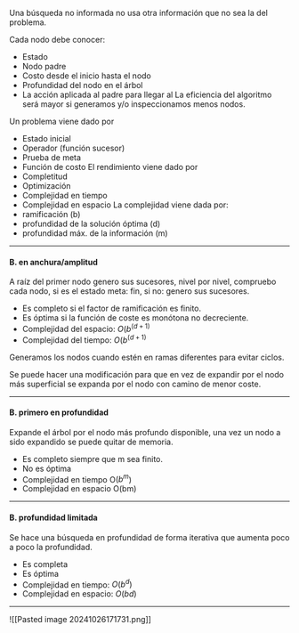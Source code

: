 Una búsqueda no informada no usa otra información que no sea la del problema.

Cada nodo debe conocer:
+ Estado
+ Nodo padre
+ Costo desde el inicio hasta el nodo
+ Profundidad del nodo en el árbol
+ La acción aplicada al padre para llegar al 
La eficiencia del algoritmo será mayor si generamos y/o inspeccionamos menos nodos.

Un problema viene dado por
+ Estado inicial
+ Operador (función sucesor)
+ Prueba de meta
+ Función de costo
El rendimiento viene dado por
+ Completitud
+ Optimización
+ Complejidad en tiempo
+ Complejidad en espacio
La complejidad viene dada por:
+ ramificación (b)
+ profundidad de la solución óptima (d) 
+ profundidad máx. de la información (m)

___
#### B. en anchura/amplitud
A raíz del primer nodo genero sus sucesores, nivel por nivel, compruebo cada nodo, si es el estado meta: fin, si no: genero sus sucesores.
+ Es completo si el factor de ramificación es finito.
+ Es óptima si la función de coste es monótona no decreciente.
+ Complejidad del espacio: $O(b^{(d+1)}$
+ Complejidad del tiempo: $O(b^{(d+1)}$

Generamos los nodos cuando estén en ramas diferentes para evitar ciclos.

Se puede hacer una modificación para que en vez de expandir por el nodo más superficial se expanda por el nodo con camino de menor coste.
___
#### B. primero en profundidad
Expande el árbol por el nodo más profundo disponible, una vez un nodo a sido expandido se puede quitar de memoria.
+ Es completo siempre que m sea finito.
+ No es óptima
+ Complejidad en tiempo O($b^m$)
+ Complejidad en espacio O(bm)
___
#### B. profundidad limitada
Se hace una búsqueda en profundidad de forma iterativa que aumenta poco a poco la profundidad.
+ Es completa
+ Es óptima
+ Complejidad en tiempo: $O(b^d)$
+ Complejidad en espacio: $O(bd)$
___
![[Pasted image 20241026171731.png]]
